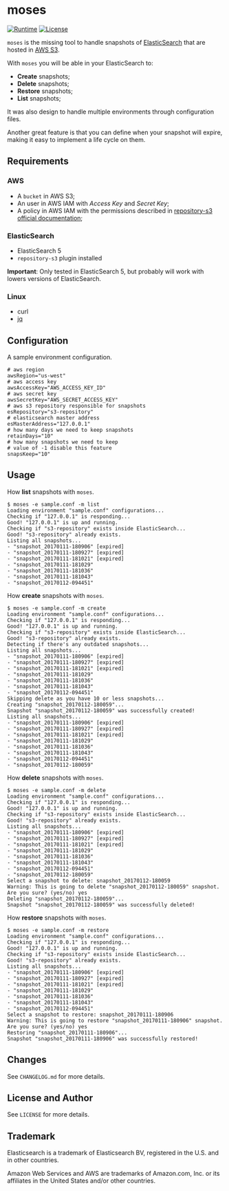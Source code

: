 # moses
[![Runtime][runtime-badge]][moses-runtime-url]
[![License][license-badge]][moses-license-url]

`moses` is the missing tool to handle snapshots of [ElasticSearch][es-url] that are hosted in [AWS S3][aws-s3-url].

With `moses` you will be able in your ElasticSearch to:

- **Create** snapshots;
- **Delete** snapshots;
- **Restore** snapshots;
- **List** snapshots;

It was also design to handle multiple environments through configuration files.

Another great feature is that you can define when your snapshot will expire,
making it easy to implement a life cycle on them.

## Requirements

### AWS

* A `bucket` in AWS S3;
* An user in AWS IAM with _Access Key_ and _Secret Key_;
* A policy in AWS IAM with the permissions described in [repository-s3 official documentation][es-plugin-s3-doc-url];

### ElasticSearch

* ElasticSearch 5
* `repository-s3` plugin installed

**Important**: Only tested in ElasticSearch 5, but probably will work with lowers versions of ElasticSearch.

### Linux

* curl
* [jq][jq-url]

## Configuration

A sample environment configuration.

```properties
# aws region
awsRegion="us-west"
# aws access key
awsAccessKey="AWS_ACCESS_KEY_ID"
# aws secret key
awsSecretKey="AWS_SECRET_ACCESS_KEY"
# aws s3 repository responsible for snapshots
esRepository="s3-repository"
# elasticsearch master address
esMasterAddress="127.0.0.1"
# how many days we need to keep snapshots
retainDays="10"
# how many snapshots we need to keep
# value of -1 disable this feature
snapsKeep="10"
```

## Usage

How **list** snapshots with `moses`.

```shell
$ moses -e sample.conf -m list
Loading environment "sample.conf" configurations...
Checking if "127.0.0.1" is responding...
Good! "127.0.0.1" is up and running.
Checking if "s3-repository" exists inside ElasticSearch...
Good! "s3-repository" already exists.
Listing all snapshots...
- "snapshot_20170111-180906" [expired]
- "snapshot_20170111-180927" [expired]
- "snapshot_20170111-181021" [expired]
- "snapshot_20170111-181029"
- "snapshot_20170111-181036"
- "snapshot_20170111-181043"
- "snapshot_20170112-094451"
```

How **create** snapshots with `moses`.

```shell
$ moses -e sample.conf -m create
Loading environment "sample.conf" configurations...
Checking if "127.0.0.1" is responding...
Good! "127.0.0.1" is up and running.
Checking if "s3-repository" exists inside ElasticSearch...
Good! "s3-repository" already exists.
Detecting if there's any outdated snapshots...
Listing all snapshots...
- "snapshot_20170111-180906" [expired]
- "snapshot_20170111-180927" [expired]
- "snapshot_20170111-181021" [expired]
- "snapshot_20170111-181029"
- "snapshot_20170111-181036"
- "snapshot_20170111-181043"
- "snapshot_20170112-094451"
Skipping delete as you have 10 or less snapshots...
Creating "snapshot_20170112-180059"...
Snapshot "snapshot_20170112-180059" was successfully created!
Listing all snapshots...
- "snapshot_20170111-180906" [expired]
- "snapshot_20170111-180927" [expired]
- "snapshot_20170111-181021" [expired]
- "snapshot_20170111-181029"
- "snapshot_20170111-181036"
- "snapshot_20170111-181043"
- "snapshot_20170112-094451"
- "snapshot_20170112-180059"
```

How **delete** snapshots with `moses`.

```shell
$ moses -e sample.conf -m delete
Loading environment "sample.conf" configurations...
Checking if "127.0.0.1" is responding...
Good! "127.0.0.1" is up and running.
Checking if "s3-repository" exists inside ElasticSearch...
Good! "s3-repository" already exists.
Listing all snapshots...
- "snapshot_20170111-180906" [expired]
- "snapshot_20170111-180927" [expired]
- "snapshot_20170111-181021" [expired]
- "snapshot_20170111-181029"
- "snapshot_20170111-181036"
- "snapshot_20170111-181043"
- "snapshot_20170112-094451"
- "snapshot_20170112-180059"
Select a snapshot to delete: snapshot_20170112-180059
Warning: This is going to delete "snapshot_20170112-180059" snapshot.
Are you sure? (yes/no) yes
Deleting "snapshot_20170112-180059"...
Snapshot "snapshot_20170112-180059" was successfully deleted!
```

How **restore** snapshots with `moses`.

```shell
$ moses -e sample.conf -m restore
Loading environment "sample.conf" configurations...
Checking if "127.0.0.1" is responding...
Good! "127.0.0.1" is up and running.
Checking if "s3-repository" exists inside ElasticSearch...
Good! "s3-repository" already exists.
Listing all snapshots...
- "snapshot_20170111-180906" [expired]
- "snapshot_20170111-180927" [expired]
- "snapshot_20170111-181021" [expired]
- "snapshot_20170111-181029"
- "snapshot_20170111-181036"
- "snapshot_20170111-181043"
- "snapshot_20170112-094451"
Select a snapshot to restore: snapshot_20170111-180906
Warning: This is going to restore "snapshot_20170111-180906" snapshot.
Are you sure? (yes/no) yes
Restoring "snapshot_20170111-180906"...
Snapshot "snapshot_20170111-180906" was successfully restored!
```

## Changes

See `CHANGELOG.md` for more details.

## License and Author

See `LICENSE` for more details.

## Trademark

Elasticsearch is a trademark of Elasticsearch BV,
registered in the U.S. and in other countries.

Amazon Web Services and AWS are trademarks of Amazon.com, Inc.
or its affiliates in the United States and/or other countries.

   [aws-s3-url]: https://aws.amazon.com/s3
   [es-url]: https://www.elastic.co
   [jq-url]: https://stedolan.github.io/jq/
   [es-plugin-s3-doc-url]: https://www.elastic.co/guide/en/elasticsearch/plugins/current/repository-s3-repository.html
   [moses-runtime-url]: https://github.com/amalucelli/moses
   [moses-license-url]: https://github.com/amalucelli/moses/blob/master/LICENSE
   [license-badge]: https://img.shields.io/badge/license-apache-757575.svg?style=flat-square
   [runtime-badge]: https://img.shields.io/badge/runtime-shell-orange.svg?style=flat-square
